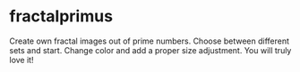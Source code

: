 # fractalprimus
Create own fractal images out of prime numbers. Choose between different sets and start. Change color and add a proper size adjustment. You will truly love it!
